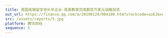 ```yaml
---
title: 美国高端留学领头羊企业-易美教育完成数百万美元战略投资
out_url: https://finance.qq.com/a/20190124/004100.htm?stockcode=usEJ&version=1
src: /assets/reports/5.jpg
platform: 腾讯财经
sequence: 5
---
```

